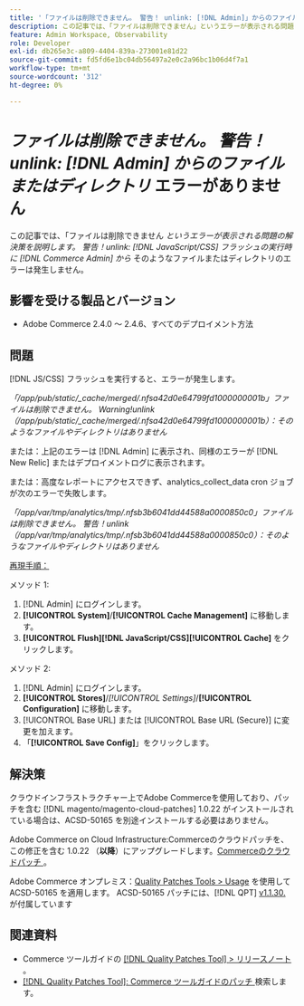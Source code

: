 ```yaml
---
title: '「ファイルは削除できません。 警告！ unlink: [!DNL Admin]」からのファイルまたはディレクトリのエラーはありません。'
description: この記事では、「ファイルは削除できません」というエラーが表示される問題の解決策を説明します。 警告！unlink [!DNL Admin] flush を行う場合、そのようなファイルやディレクトリは存在しません  [!DNL Javascript/CSS]  エラー*。
feature: Admin Workspace, Observability
role: Developer
exl-id: db265e3c-a809-4404-839a-273001e81d22
source-git-commit: fd5fd6e1bc04db56497a2e0c2a96bc1b06d4f7a1
workflow-type: tm+mt
source-wordcount: '312'
ht-degree: 0%

---
```


# *ファイルは削除できません。 警告！unlink: [!DNL Admin] からのファイルまたはディレクトリ* エラーがありません

この記事では、「ファイルは削除できません *というエラーが表示される問題の解決策を説明します。 警告！unlink: [!DNL JavaScript/CSS] フラッシュの実行時に [!DNL Commerce Admin] から* そのようなファイルまたはディレクトリのエラーは発生しません。

## 影響を受ける製品とバージョン

* Adobe Commerce 2.4.0 ～ 2.4.6、すべてのデプロイメント方法

## 問題

[!DNL JS/CSS] フラッシュを実行すると、エラーが発生します。

*「/app/pub/static/_cache/merged/.nfsa42d0e64799fd1000000001b」ファイルは削除できません。 Warning!unlink （/app/pub/static/_cache/merged/.nfsa42d0e64799fd1000000001b）：そのようなファイルやディレクトリはありません*

または：上記のエラーは [!DNL Admin] に表示され、同様のエラーが [!DNL New Relic] またはデプロイメントログに表示されます。

または：高度なレポートにアクセスできず、analytics_collect_data cron ジョブが次のエラーで失敗します。

*「/app/var/tmp/analytics/tmp/.nfsb3b6041dd44588a0000850c0」ファイルは削除できません。 警告！unlink （/app/var/tmp/analytics/tmp/.nfsb3b6041dd44588a0000850c0）：そのようなファイルやディレクトリはありません*

<u> 再現手順：</u>

メソッド 1:

1. [!DNL Admin] にログインします。
1. **[!UICONTROL System]**/**[!UICONTROL Cache Management]** に移動します。
1. **[!UICONTROL Flush][!DNL JavaScript/CSS][!UICONTROL Cache]** をクリックします。

メソッド 2:

1. [!DNL Admin] にログインします。
1. **[!UICONTROL Stores]**/*[!UICONTROL Settings]*/**[!UICONTROL Configuration]** に移動します。
1. [!UICONTROL Base URL] または [!UICONTROL Base URL (Secure)] に変更を加えます。
1. 「**[!UICONTROL Save Config]**」をクリックします。

## 解決策

クラウドインフラストラクチャー上でAdobe Commerceを使用しており、パッチを含む [!DNL magento/magento-cloud-patches] 1.0.22 がインストールされている場合は、ACSD-50165 を別途インストールする必要はありません。

Adobe Commerce on Cloud Infrastructure:Commerceのクラウドパッチを、この修正を含む 1.0.22 （**以降**）にアップグレードします。[Commerceのクラウドパッチ ](/docs/commerce-cloud-service/user-guide/release-notes/cloud-patches.html)。

Adobe Commerce オンプレミス：[Quality Patches Tools > Usage](/docs/commerce-operations/tools/quality-patches-tool/usage.html) を使用して ACSD-50165 を適用します。 ACSD-50165 パッチには、[!DNL QPT] [v1.1.30.](/docs/commerce-operations/tools/quality-patches-tool/release-notes.html#v1-1-30) が付属しています

## 関連資料

* Commerce ツールガイドの [[!DNL Quality Patches Tool] > リリースノート ](/docs/commerce-operations/tools/quality-patches-tool/release-notes.html)。
* [[!DNL Quality Patches Tool]: Commerce ツールガイドのパッチ ](https://experienceleague.adobe.com/tools/commerce-quality-patches/index.html?lang=ja) 検索します。
